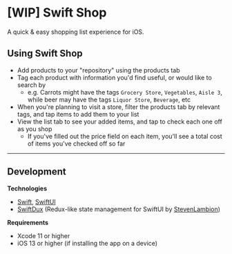# [WIP] Swift Shop

A quick & easy shopping list experience for iOS.

## Using Swift Shop

- Add products to your "repository" using the products tab
- Tag each product with information you'd find useful, or would like to search by
  - e.g. Carrots might have the tags `Grocery Store`, `Vegetables`, `Aisle 3`, while beer may have the tags `Liquor Store`, `Beverage`, etc
- When you're planning to visit a store, filter the products tab by relevant tags, and tap items to add them to your list
- View the list tab to see your added items, and tap to check each one off as you shop
  - If you've filled out the price field on each item, you'll see a total cost of items you've checked off so far

---

## Development

**Technologies**

- [Swift](https://swift.org/), [SwiftUI](https://developer.apple.com/xcode/swiftui/)
- [SwiftDux](https://github.com/StevenLambion/SwiftDux) (Redux-like state management for SwiftUI by [StevenLambion](https://github.com/StevenLambion))

**Requirements**

- Xcode 11 or higher
- iOS 13 or higher (if installing the app on a device)
